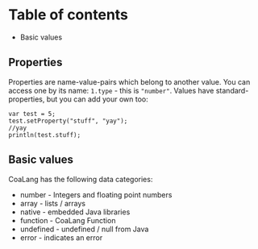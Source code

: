 # Table of contents
* Basic values

## Properties
Properties are name-value-pairs which belong to another value. You can access one by its name: `1.type` - this is `"number"`.
Values have standard-properties, but you can add your own too:

```
var test = 5;
test.setProperty("stuff", "yay");
//yay
println(test.stuff);
```

## Basic values
CoaLang has the following data categories:
* number - Integers and floating point numbers
* array - lists / arrays
* native - embedded Java libraries
* function - CoaLang Function
* undefined - undefined / null from Java
* error - indicates an error
